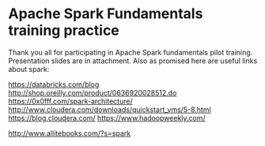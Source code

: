 Apache Spark Fundamentals training practice
===

Thank you all for participating in Apache Spark fundamentals pilot training.
Presentation slides are in attachment. Also as promised here are useful links about spark:


https://databricks.com/blog
http://shop.oreilly.com/product/0636920028512.do
https://0x0fff.com/spark-architecture/
http://www.cloudera.com/downloads/quickstart_vms/5-8.html
https://blog.cloudera.com/
https://www.hadoopweekly.com/

http://www.allitebooks.com/?s=spark
